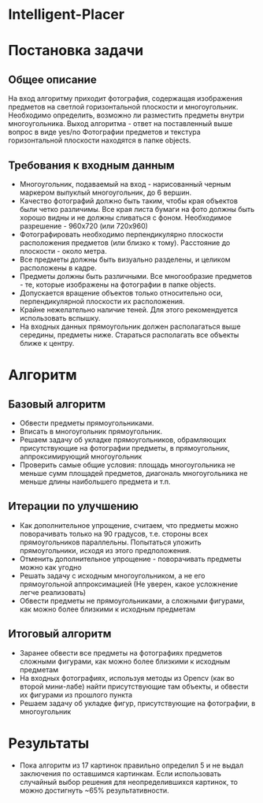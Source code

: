 # Intelligent-Placer
# Постановка задачи

## Общее описание

На вход алгоритму приходит фотография, содержащая изображения предметов на светлой горизонтальной плоскости и многоугольник. Необходимо определить, возможно ли разместить предметы внутри многоугольника.
Выход алгоритма - ответ на поставленный выше вопрос в виде yes/no
Фотографии предметов и текстура горизонтальной плоскости находятся в папке objects. 


## Требования к входным данным

- Многоугольник, подаваемый на вход - нарисованный черным маркером выпуклый многоугольник, до 6 вершин.
- Качество фотографий должно быть таким, чтобы края объектов были четко различимы. Все края листа бумаги на фото должны быть хорошо видны и не должны сливаться с фоном. Необходимое разрешение - 960x720 (или 720x960)
- Фотографировать необходимо перпендикулярно плоскости расположения предметов (или близко к тому). Расстояние до плоскости - около метра.
- Все предметы должны быть визуально разделены, и целиком расположены в кадре.
- Предметы должны быть различными. Все многообразие предметов - те, которые изображены на фотографии в папке objects.
- Допускается вращение объектов только относительно оси, перпендикулярной плоскости их расположения.
- Крайне нежелательно наличие теней. Для этого рекомендуется использовать вспышку.
- На входных данных прямоугольник должен располагаться выше середины, предметы ниже. Стараться располагать все объекты ближе к центру.

# Алгоритм
## Базовый алгоритм
- Обвести предметы прямоугольниками.
- Вписать в многоугольник прямоугольник.
- Решаем задачу об укладке прямоугольников, обрамляющих присутствующие на фотографии предметы, в прямоугольник, аппроксимирующий многоугольник
- Проверить самые общие условия: площадь многоугольника не меньше сумм площадей предметов, диагональ многоугольника не меньше длины наибольшего предмета и т.п.

## Итерации по улучшению
- Как дополнительное упрощение, считаем, что предметы можно поворачивать только на 90 градусов, т.е. стороны всех прямоугольников параллельны. Попытаться уложить прямоугольники, исходя из этого предположения.
- Отменить дополнительное упрощение - поворачивать предметы можно как угодно
- Решать задачу с исходным многоугольником, а не его прямоугольной аппроксимацией (Не уверен, какое усложнение легче реализовать)
- Обвести предметы не прямоугольниками, а сложными фигурами, как можно более близкими к исходным предметам

## Итоговый алгоритм
- Заранее обвести все предметы на фотографиях предметов сложными фигурами, как можно более близкими к исходным предметам
- На входных фотографиях, используя методы из Opencv (как во второй мини-лабе) найти присутствующие там объекты, и обвести их фигурами из прошлого пункта
- Решаем задачу об укладке фигур, присутствующие на фотографии, в многоугольник

# Результаты
- Пока алгоритм из 17 картинок правильно определил 5 и не выдал заключения по оставшимся картинкам. Если использовать случайный выбор решения для неопределившихся картинок, то можно достигнуть ~65% результативности.